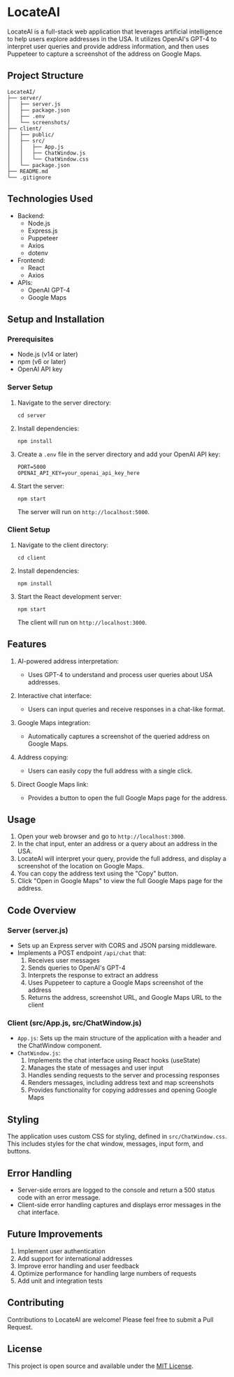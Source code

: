 # LocateAI

LocateAI is a full-stack web application that leverages artificial intelligence to help users explore addresses in the USA. It utilizes OpenAI's GPT-4 to interpret user queries and provide address information, and then uses Puppeteer to capture a screenshot of the address on Google Maps.

## Project Structure

```
LocateAI/
├── server/
│   ├── server.js
│   ├── package.json
│   ├── .env
│   └── screenshots/
├── client/
│   ├── public/
│   ├── src/
│   │   ├── App.js
│   │   ├── ChatWindow.js
│   │   └── ChatWindow.css
│   └── package.json
├── README.md
└── .gitignore
```

## Technologies Used

- Backend:
  - Node.js
  - Express.js
  - Puppeteer
  - Axios
  - dotenv
- Frontend:
  - React
  - Axios
- APIs:
  - OpenAI GPT-4
  - Google Maps

## Setup and Installation

### Prerequisites

- Node.js (v14 or later)
- npm (v6 or later)
- OpenAI API key

### Server Setup

1. Navigate to the server directory:
   ```
   cd server
   ```

2. Install dependencies:
   ```
   npm install
   ```

3. Create a `.env` file in the server directory and add your OpenAI API key:
   ```
   PORT=5000
   OPENAI_API_KEY=your_openai_api_key_here
   ```

4. Start the server:
   ```
   npm start
   ```

   The server will run on `http://localhost:5000`.

### Client Setup

1. Navigate to the client directory:
   ```
   cd client
   ```

2. Install dependencies:
   ```
   npm install
   ```

3. Start the React development server:
   ```
   npm start
   ```

   The client will run on `http://localhost:3000`.

## Features

1. AI-powered address interpretation:
   - Uses GPT-4 to understand and process user queries about USA addresses.

2. Interactive chat interface:
   - Users can input queries and receive responses in a chat-like format.

3. Google Maps integration:
   - Automatically captures a screenshot of the queried address on Google Maps.

4. Address copying:
   - Users can easily copy the full address with a single click.

5. Direct Google Maps link:
   - Provides a button to open the full Google Maps page for the address.

## Usage

1. Open your web browser and go to `http://localhost:3000`.
2. In the chat input, enter an address or a query about an address in the USA.
3. LocateAI will interpret your query, provide the full address, and display a screenshot of the location on Google Maps.
4. You can copy the address text using the "Copy" button.
5. Click "Open in Google Maps" to view the full Google Maps page for the address.

## Code Overview

### Server (server.js)

- Sets up an Express server with CORS and JSON parsing middleware.
- Implements a POST endpoint `/api/chat` that:
  1. Receives user messages
  2. Sends queries to OpenAI's GPT-4
  3. Interprets the response to extract an address
  4. Uses Puppeteer to capture a Google Maps screenshot of the address
  5. Returns the address, screenshot URL, and Google Maps URL to the client

### Client (src/App.js, src/ChatWindow.js)

- `App.js`: Sets up the main structure of the application with a header and the ChatWindow component.
- `ChatWindow.js`: 
  1. Implements the chat interface using React hooks (useState)
  2. Manages the state of messages and user input
  3. Handles sending requests to the server and processing responses
  4. Renders messages, including address text and map screenshots
  5. Provides functionality for copying addresses and opening Google Maps

## Styling

The application uses custom CSS for styling, defined in `src/ChatWindow.css`. This includes styles for the chat window, messages, input form, and buttons.

## Error Handling

- Server-side errors are logged to the console and return a 500 status code with an error message.
- Client-side error handling captures and displays error messages in the chat interface.

## Future Improvements

1. Implement user authentication
2. Add support for international addresses
3. Improve error handling and user feedback
4. Optimize performance for handling large numbers of requests
5. Add unit and integration tests

## Contributing

Contributions to LocateAI are welcome! Please feel free to submit a Pull Request.

## License

This project is open source and available under the [MIT License](LICENSE).